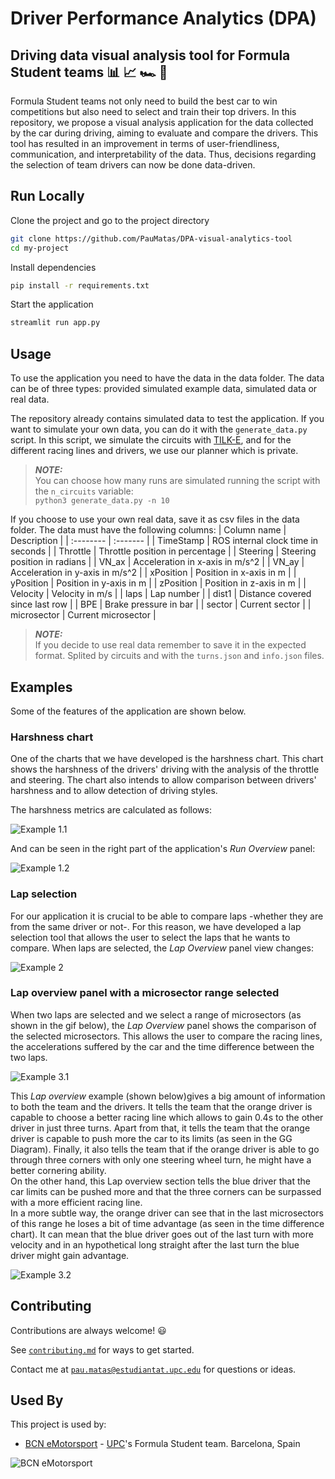 # Driver Performance Analytics (DPA)
## Driving data visual analysis tool for Formula Student teams :bar_chart: :chart_with_upwards_trend: :racing_car: :checkered_flag:

Formula Student teams not only need to build the best car to win competitions but also need to select and train their top drivers. In this repository, we propose a visual analysis application for the data collected by the car during driving, aiming to evaluate and compare the drivers. This tool has resulted in an improvement in terms of user-friendliness, communication, and interpretability of the data. Thus, decisions regarding the selection of team drivers can now be done data-driven.


## Run Locally

Clone the project and go to the project directory

```bash
git clone https://github.com/PauMatas/DPA-visual-analytics-tool
cd my-project
```

Install dependencies

```bash
pip install -r requirements.txt
```

Start the application

```bash
streamlit run app.py
```


## Usage

To use the application you need to have the data in the data folder. The data can be of three types: provided simulated example data, simulated data or real data.

The repository already contains simulated data to test the application. If you want to simulate your own data, you can do it with the `generate_data.py` script. In this script, we simulate the circuits with [TILK-E](https://github.com/puigde/TILKE), and for the different racing lines and drivers, we use our planner which is private.

> **_NOTE:_**   
You can choose how many runs are simulated running the script with the `n_circuits` variable:   
    ```
    python3 generate_data.py -n 10
    ```

If you choose to use your own real data, save it as csv files in the data folder. The data must have the following columns:
| Column name | Description |
| :-------- | :------- |
| TimeStamp | ROS internal clock time in seconds |
| Throttle | Throttle position in percentage |
| Steering | Steering position in radians |
| VN_ax | Acceleration in x-axis in m/s^2 |
| VN_ay | Acceleration in y-axis in m/s^2 |
| xPosition | Position in x-axis in m |
| yPosition | Position in y-axis in m |
| zPosition | Position in z-axis in m |
| Velocity | Velocity in m/s |
| laps | Lap number |
| dist1 | Distance covered since last row |
| BPE | Brake pressure in bar |
| sector | Current sector |
| microsector | Current microsector |

> **_NOTE:_**   
If you decide to use real data remember to save it in the expected format. Splited by circuits and with the `turns.json` and `info.json` files.

## Examples

Some of the features of the application are shown below.

### Harshness chart

One of the charts that we have developed is the harshness chart. This chart shows the harshness of the drivers' driving with the analysis of the throttle and steering. The chart also intends to allow comparison between drivers' harshness and to allow detection of driving styles.

The harshness metrics are calculated as follows:

![Example 1.1](img/harshness.png)

And can be seen in the right part of the application's _Run Overview_ panel:

![Example 1.2](img/gifs/harshness.gif)

### Lap selection

For our application it is crucial to be able to compare laps -whether they are from the same driver or not-. For this reason, we have developed a lap selection tool that allows the user to select the laps that he wants to compare. When laps are selected, the _Lap Overview_ panel view changes:

![Example 2](img/gifs/seleccionarvoltes.gif)

### Lap overview panel with a microsector range selected

When two laps are selected and we select a range of microsectors (as shown in the gif below), the _Lap Overview_ panel shows the comparison of the selected microsectors. This allows the user to compare the racing lines, the accelerations suffered by the car and the time difference between the two laps.

![Example 3.1](img/gifs/microsectorsrange.gif)

This _Lap overview_ example (shown below)gives a big amount of information to both the team and the drivers. It tells the team that the orange driver is capable to choose a better racing line which allows to gain 0.4s to the other driver in just three turns. Apart from that, it tells the team that the orange driver is capable to push more the car to its limits (as seen in the GG Diagram). Finally, it also tells the team that if the orange driver is able to go through three corners with only one steering wheel turn, he might have a better cornering ability.   
On the other hand, this Lap overview section tells the blue driver that the car limits can be pushed more and that the three corners can be surpassed with a more efficient racing line.   
In a more subtle way, the orange driver can see that in the last microsectors of this range he loses a bit of time advantage (as seen in the time difference chart). It can mean that the blue driver goes out of the last turn with more velocity and in an hypothetical long straight after the last turn the blue driver might gain advantage.

![Example 3.2](img/LapOverview.png)

## Contributing

Contributions are always welcome! :smiley:

See [`contributing.md`](contributing.md) for ways to get started.

Contact me at [`pau.matas@estudiantat.upc.edu`](mailto:pau.matas@estudiantat.upc.edu) for questions or ideas.


## Used By

This project is used by:

- [BCN eMotorsport](https://bcnemotorsport.upc.edu/) - [UPC](https://www.upc.edu/en)'s Formula Student team. Barcelona, Spain

![BCN eMotorsport](https://bcnemotorsport.upc.edu/home/themes/eMotorsport/assets/images/LogoBCNazul.png)



